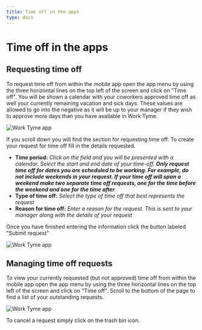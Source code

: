 ```yaml
---
title: Time off in the apps
type: docs
---
```


# Time off in the apps

## Requesting time off

To request time off from within the mobile app open the app menu by using the three horizontal lines on the top left of the screen and click on "Time off". You will be shown a calendar with your coworkers approved time off as well your currently remaining vacation and sick days. These values are allowed to go into the negative as it will be up to your manager if they wish to approve more days than you have available in Work Tyme.

![Work Tyme app](/docs/img/app_time-off.png)

If you scroll down you will find the section for requesting time off. To create your request for time off fill in the details requested.

* **Time period:** _Click on the field and you will be presented with a calendar. Select the start and end date of your time-off. **Only request time off for dates you are scheduled to be working. For example, do not include weekends in your request. If your time off will span a weekend make two separate time off requests, one for the time before the weekend and one for the time after**_
* **Type of time off:** _Select the type of time off that best represents the request_
* **Reason for time off:** _Enter a reason for the request. This is sent to your manager along with the details of your request_

Once you have finished entering the information click the button labeled "Submit request"

![Work Tyme app](/docs/img/app_request_time-off.png)

## Managing time off requests

To view your currently requested (but not approved) time off from within the mobile app open the app menu by using the three horizontal lines on the top left of the screen and click on "Time off". Scroll to the bottom of the page to find a list of your outstanding requests.

![Work Tyme app](/docs/img/app_manage_time-off.png)

To cancel a request simply click on the trash bin icon.